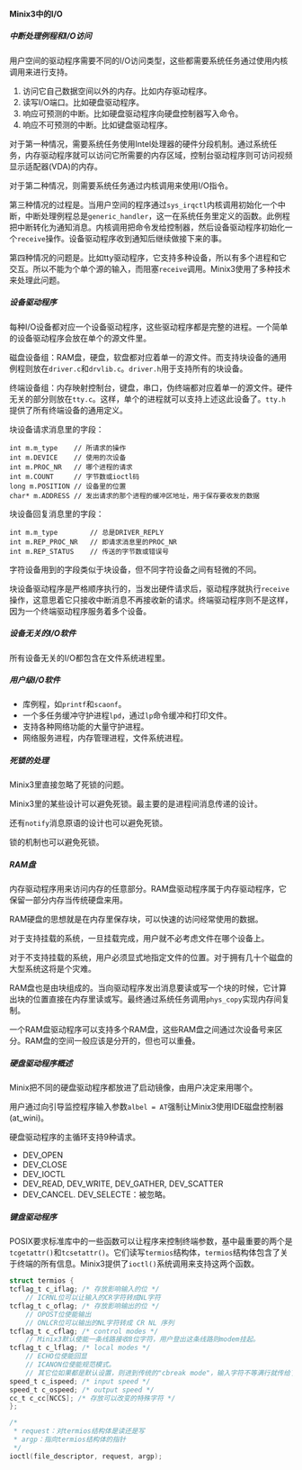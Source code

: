 

#### Minix3中的I/O

##### 中断处理例程和I/O访问

用户空间的驱动程序需要不同的I/O访问类型，这些都需要系统任务通过使用内核调用来进行支持。

1. 访问它自己数据空间以外的内存。比如内存驱动程序。
2. 读写I/O端口。比如硬盘驱动程序。
3. 响应可预测的中断。比如硬盘驱动程序向硬盘控制器写入命令。
4. 响应不可预测的中断。比如键盘驱动程序。

对于第一种情况，需要系统任务使用Intel处理器的硬件分段机制。通过系统任务，内存驱动程序就可以访问它所需要的内存区域，控制台驱动程序则可访问视频显示适配器(VDA)的内存。

对于第二种情况，则需要系统任务通过内核调用来使用I/O指令。

第三种情况的过程是。当用户空间的程序通过`sys_irqctl`内核调用初始化一个中断，中断处理例程总是`generic_handler`，这一在系统任务里定义的函数。此例程把中断转化为通知消息。内核调用把命令发给控制器，然后设备驱动程序初始化一个`receive`操作。设备驱动程序收到通知后继续做接下来的事。

第四种情况的问题是。比如tty驱动程序，它支持多种设备，所以有多个进程和它交互。所以不能为个单个源的输入，而阻塞`receive`调用。Minix3使用了多种技术来处理此问题。

##### 设备驱动程序

每种I/O设备都对应一个设备驱动程序，这些驱动程序都是完整的进程。一个简单的设备驱动程序会放在单个的源文件里。

磁盘设备组：RAM盘，硬盘，软盘都对应着单一的源文件。而支持块设备的通用例程则放在`driver.c`和`drvlib.c`。`driver.h`用于支持所有的块设备。

终端设备组：内存映射控制台，键盘，串口，伪终端都对应着单一的源文件。硬件无关的部分则放在`tty.c`。这样，单个的进程就可以支持上述这此设备了。`tty.h`提供了所有终端设备的通用定义。

块设备请求消息里的字段：

```
int m.m_type	// 所请求的操作
int m.DEVICE	// 使用的次设备
int m.PROC_NR	// 哪个进程的请求
int m.COUNT		// 字节数或ioctl码
long m.POSITION	// 设备里的位置
char* m.ADDRESS	// 发出请求的那个进程的缓冲区地址，用于保存要收发的数据
```

块设备回复消息里的字段：

```
int m.m_type		// 总是DRIVER_REPLY
int m.REP_PROC_NR	// 即请求消息里的PROC_NR
int m.REP_STATUS	// 传送的字节数或错误号
```

字符设备用到的字段类似于块设备，但不同字符设备之间有轻微的不同。

块设备驱动程序是严格顺序执行的，当发出硬件请求后，驱动程序就执行`receive`操作，这意思着它只接收中断消息不再接收新的请求。终端驱动程序则不是这样，因为一个终端驱动程序服务着多个设备。

##### 设备无关的I/O软件

所有设备无关的I/O都包含在文件系统进程里。

##### 用户级I/O软件

- 库例程，如`printf`和`scaonf`。
- 一个多任务缓冲守护进程`lpd`，通过`lp`命令缓冲和打印文件。
- 支持各种网络功能的大量守护进程。
- 网络服务进程，内存管理进程，文件系统进程。

##### 死锁的处理

Minix3里直接忽略了死锁的问题。

Minix3里的某些设计可以避免死锁。最主要的是进程间消息传递的设计。

还有`notify`消息原语的设计也可以避免死锁。

锁的机制也可以避免死锁。

##### RAM盘

内存驱动程序用来访问内存的任意部分。RAM盘驱动程序属于内存驱动程序，它保留一部分内存当传统硬盘来用。

RAM硬盘的思想就是在内存里保存块，可以快速的访问经常使用的数据。

对于支持挂载的系统，一旦挂载完成，用户就不必考虑文件在哪个设备上。

对于不支持挂载的系统，用户必须显式地指定文件的位置。对于拥有几十个磁盘的大型系统这将是个灾难。

RAM盘也是由块组成的。当向驱动程序发出消息要读或写一个块的时候，它计算出块的位置直接在内存里读或写。最终通过系统任务调用`phys_copy`实现内存间复制。

一个RAM盘驱动程序可以支持多个RAM盘，这些RAM盘之间通过次设备号来区分。RAM盘的空间一般应该是分开的，但也可以重叠。

##### 硬盘驱动程序概述

Minix把不同的硬盘驱动程序都放进了启动镜像，由用户决定来用哪个。

用户通过向引导监控程序输入参数`albel = AT`强制让Minix3使用IDE磁盘控制器(at_wini)。

硬盘驱动程序的主循环支持9种请求。

- DEV_OPEN
- DEV_CLOSE
- DEV_IOCTL
- DEV_READ, DEV_WRITE, DEV_GATHER, DEV_SCATTER
- DEV_CANCEL. DEV_SELECTE：被忽略。

##### 键盘驱动程序

POSIX要求标准库中的一些函数可以让程序来控制终端参数，基中最重要的两个是`tcgetattr()`和`tcsetattr()`。它们读写`termios`结构体，`termios`结构体包含了关于终端的所有信息。Minix3提供了`ioctl()`系统调用来支持这两个函数。

```c
struct termios {
tcflag_t c_iflag; /* 存放影响输入的位 */
    // ICRNL位可以让输入的CR字符转成NL字符
tcflag_t c_oflag; /* 存放影响输出的位 */
    // OPOST位使能输出
    // ONLCR位可以输出的NL字符转成 CR NL 序列
tcflag_t c_cflag; /* control modes */
    // Minix3默认使能一条线路接收8位字符，用户登出这条线路则modem挂起。
tcflag_t c_lflag; /* local modes */
    // ECHO位使能回显
    // ICANON位使能规范模式。
    // 其它位如果都是默认设置，则进到传统的"cbreak mode"，输入字符不等满行就传给了程序。
speed_t c_ispeed; /* input speed */
speed_t c_ospeed; /* output speed */
cc_t c_cc[NCCS]; /* 存放可以改变的特殊字符 */
};

/*
 * request：对termios结构体是读还是写
 * argp：指向termios结构体的指针
 */
ioctl(file_descriptor, request, argp);
```

